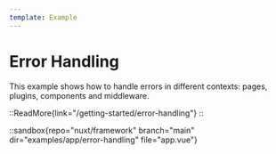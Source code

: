 ```yaml
---
template: Example
---
```


# Error Handling

This example shows how to handle errors in different contexts: pages, plugins, components and middleware.

::ReadMore{link="/getting-started/error-handling"}
::

::sandbox{repo="nuxt/framework" branch="main" dir="examples/app/error-handling" file="app.vue"}
